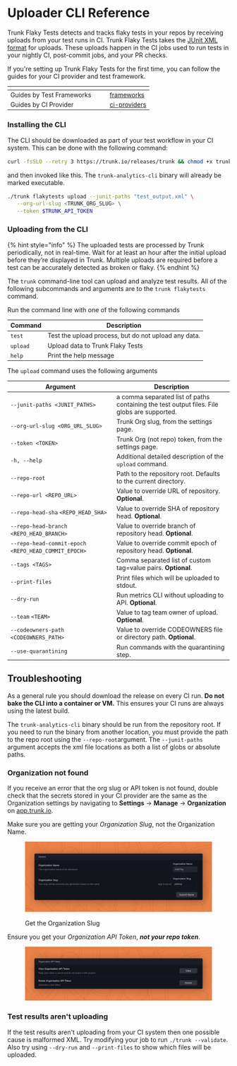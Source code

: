 # Uploader CLI Reference

Trunk Flaky Tests detects and tracks flaky tests in your repos by receiving uploads from your test runs in CI. Trunk Flaky Tests takes the [JUnit XML format](https://github.com/testmoapp/junitxml) for uploads. These uploads happen in the CI jobs used to run tests in your nightly CI, post-commit jobs, and your PR checks.

If you're setting up Trunk Flaky Tests for the first time, you can follow the guides for your CI provider and test framework.

<table data-card-size="large" data-view="cards"><thead><tr><th></th><th data-hidden></th><th data-hidden></th><th data-hidden data-card-target data-type="content-ref"></th></tr></thead><tbody><tr><td>Guides by Test Frameworks</td><td></td><td></td><td><a href="frameworks/">frameworks</a></td></tr><tr><td>Guides by CI Provider</td><td></td><td></td><td><a href="ci-providers/">ci-providers</a></td></tr></tbody></table>

### Installing the CLI

The CLI should be downloaded as part of your test workflow in your CI system. This can be done with the following command:

```bash
curl -fsSLO --retry 3 https://trunk.io/releases/trunk && chmod +x trunk
```

and then invoked like this. The `trunk-analytics-cli` binary will already be marked executable.

```bash
./trunk flakytests upload --junit-paths "test_output.xml" \
   --org-url-slug <TRUNK_ORG_SLUG> \
   --token $TRUNK_API_TOKEN
```

### Uploading from the CLI

{% hint style="info" %}
The uploaded tests are processed by Trunk periodically, not in real-time. Wait for at least an hour after the initial upload before they’re displayed in Trunk. Multiple uploads are required before a test can be accurately detected as broken or flaky.
{% endhint %}

The `trunk` command-line tool can upload and analyze test results. All of the following subcommands and arguments are to the `trunk flakytests` command.

Run the command line with one of the following commands

| Command  | Description                                          |
| -------- | ---------------------------------------------------- |
| `test`   | Test the upload process, but do not upload any data. |
| `upload` | Upload data to Trunk Flaky Tests                     |
| `help`   | Print the help message                               |

The `upload` command uses the following arguments

| Argument                                            | Description                                                                                 |
| --------------------------------------------------- | ------------------------------------------------------------------------------------------- |
| `--junit-paths <JUNIT_PATHS>`                       | a comma separated list of paths containing the test output files. File globs are supported. |
| `--org-url-slug <ORG_URL_SLUG>`                     | Trunk Org slug, from the settings page.                                                     |
| `--token <TOKEN>`                                   | Trunk Org (not repo) token, from the settings page.                                         |
| `-h, --help`                                        | Additional detailed description of the `upload` command.                                    |
| `--repo-root`                                       | Path to the repository root. Defaults to the current directory.                             |
| `--repo-url <REPO_URL>`                             | Value to override URL of repository. **Optional**.                                          |
| `--repo-head-sha` `<REPO_HEAD_SHA>`                 | Value to override SHA of repository head. **Optional**.                                     |
| `--repo-head-branch <REPO_HEAD_BRANCH>`             | Value to override branch of repository head. **Optional**.                                  |
| `--repo-head-commit-epoch <REPO_HEAD_COMMIT_EPOCH>` | Value to override commit epoch of repository head. **Optional**.                            |
| `--tags <TAGS>`                                     | Comma separated list of custom tag=value pairs. **Optional**.                               |
| `--print-files`                                     | Print files which will be uploaded to stdout.                                               |
| `--dry-run`                                         | Run metrics CLI without uploading to API. **Optional**.                                     |
| `--team` `<TEAM>`                                   | Value to tag team owner of upload. **Optional**.                                            |
| `--codeowners-path <CODEOWNERS_PATH>`               | Value to override CODEOWNERS file or directory path. **Optional**.                          |
| `--use-quarantining`                                | Run commands with the quarantining step.                                                    |

## Troubleshooting

As a general rule you should download the release on every CI run. **Do not bake the CLI into a container or VM.** This ensures your CI runs are always using the latest build.

The `trunk-analytics-cli` binary should be run from the repository root. If you need to run the binary from another location, you must provide the path to the repo root using the `--repo-root`argument. The `--junit-paths` argument accepts the xml file locations as both a list of globs or absolute paths.

### Organization not found

If you receive an error that the org slug or API token is not found, double check that the secrets stored in your CI provider are the same as the Organization settings by navigating to **Settings** -> **Manage** -> **Organization** on [app.trunk.io](http://app.trunk.io).

Make sure you are getting your _Organization Slug_, not the Organization Name.

<figure><img src="../.gitbook/assets/Organization Slug.png" alt=""><figcaption><p>Get the Organization Slug</p></figcaption></figure>

Ensure you get your _Organization API Token_, _**not your repo token**_.

<figure><img src="../.gitbook/assets/Organization API Token.png" alt=""><figcaption></figcaption></figure>

### Test results aren't uploading

If the test results aren't uploading from your CI system then one possible cause is malformed XML. Try modifying your job to run `./trunk --validate`. Also try using `--dry-run` and `--print-files` to show which files will be uploaded.
